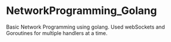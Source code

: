 # NetworkProgramming_Golang
Basic Network Programming using golang. Used webSockets and Goroutines for multiple handlers  at a time.
